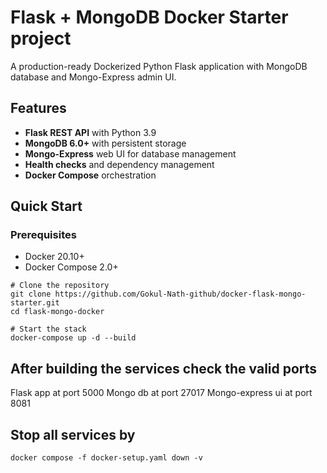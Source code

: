 # Flask + MongoDB Docker Starter project

A production-ready Dockerized Python Flask application with MongoDB database and Mongo-Express admin UI.

## Features

- **Flask REST API** with Python 3.9
- **MongoDB 6.0+** with persistent storage
- **Mongo-Express** web UI for database management
- **Health checks** and dependency management
- **Docker Compose** orchestration

## Quick Start

### Prerequisites
- Docker 20.10+
- Docker Compose 2.0+

```
# Clone the repository
git clone https://github.com/Gokul-Nath-github/docker-flask-mongo-starter.git
cd flask-mongo-docker

# Start the stack
docker-compose up -d --build
```
## After building the services check the valid ports
 Flask app at port 5000
 Mongo db at port 27017
 Mongo-express ui at port 8081

## Stop all services by 
```
docker compose -f docker-setup.yaml down -v
```
